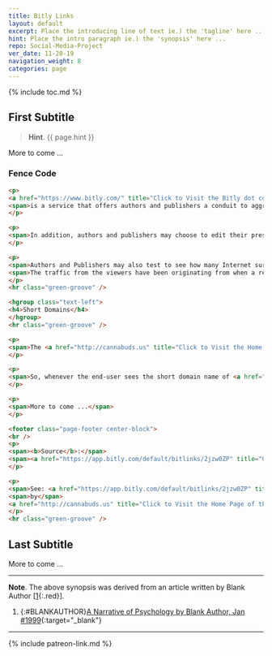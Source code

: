 ```yaml
---
title: Bitly Links
layout: default
excerpt: Place the introducing line of text ie.) the 'tagline' here ...
hint: Place the intro paragraph ie.) the 'synopsis' here ...
repo: Social-Media-Project
ver_date: 11-20-19
navigation_weight: 8
categories: page
---
```

{% include toc.md %}

## First Subtitle

> **Hint**. {{ page.hint }}

More to come ...

### Fence Code

```html
<p>
<a href="https://www.bitly.com/" title="Click to Visit the Bitly dot com portal" target="_blank">Bitly</a>
<span>is a service that offers authors and publishers a conduit to aggregate their collection of hyperlinked articles.</span>
</p>

<p>
<span>In addition, authors and publishers may choose to edit their presentation meta data at their Bitly short domain dashboards.</span>
</p>

<p>
<span>Authors and Publishers may also test to see how many Internet surfers, and from what locations on the Internet ...
<span>The traffic from the viewers have been originating from when a review of the directed content of their hyperlinks has been established.</span>
</p>
<hr class="green-groove" />

<hgroup class="text-left">
<h4>Short Domains</h4>
</hgroup>
<hr class="green-groove" />

<p>
<span>The <a href="http://cannabuds.us" title="Click to Visit the Home Page of the MMINAIL" target="_blank">MMINAIL</a> uses the <a href="https://app.bitly.com/default/bitlinks/2jzw0ZP" title="Click to Visit the Bitly portal of the MedMj short domain" target="_blank">Bitly</a> service for hyperlinks under the 'short' name of <a href="https://app.bitly.com/default/bitlinks/2jzw0ZP" title="" target="">MEDMJ</a>.</span>
</p>

<p>
<span>So, whenever the end-user sees the short domain name of <a href="https://app.bitly.com/default/bitlinks/2jzw0ZP" title="Click to Visit the Bitly portal of the MedMj short domain" target="_blank">MEDMJ</a>, the underlying hyperlink is being directed by the author of this repo.</span>
</p>

<p>
<span>More to come ...</span>
</p>

<footer class="page-footer center-block">
<br />
<p>
<span><b>Source</b>:</span>
<span><a href="https://app.bitly.com/default/bitlinks/2jzw0ZP" title="Click to Review the Bitly hyperlink service" target="_blank">Bitly</a> hyperlink service.</span>
</p>

<p>
<span>See: <a href="https://app.bitly.com/default/bitlinks/2jzw0ZP" title="Click to Visit the Bitly portal of the MedMj short domain" target="_blank">MEDMJ</a>
<span>by</span>
<a href="http://cannabuds.us" title="Click to Visit the Home Page of the MMINAIL" target="_blank">MMINAIL</a>
</p>
<hr class="green-groove" />
```

## Last Subtitle

More to come ...

***

**Note**. The above synopsis was derived from an article written by Blank Author [[1](#BLANKAUTHOR){:.red}].

1. {:#BLANKAUTHOR}[A Narrative of Psychology by Blank Author, Jan #1999](http://cowles.yale.edu/sites/default/files/files/pub/d20/d2069.pdf){:target="_blank"}

***

{% include patreon-link.md %}

